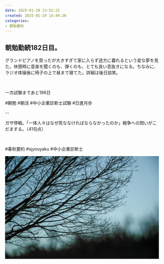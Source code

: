 ```yaml
---
date: 2025-01-20 23:52:22
created: 2025-01-19 14:44:20
categories:
- 朝勉春秋
---
```


## 朝勉勤続182日目。

グランドピアノを買ったが大きすぎて家に入らず途方に暮れるという変な夢を見た。休憩時に音楽を聞くのも、弾くのも、とても良い息抜きになる。ちなみに、ラジオ体操後に椅子の上で昼まで寝てた。詳細は後日談笑。

<br>

一次試験まであと196日

#朝勉 #朝活 #中小企業診断士試験 #日進月歩

  

\--

ガザ停戦。「一体人々はなぜ死ななければならなかったのか」戦争への問いがこだまする。（41句点）

<br>

#春秋要約 #sjyouyaku #中小企業診断士

![](Files/DSC_4479.jpg)